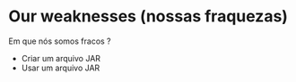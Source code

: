 # Our weaknesses (nossas fraquezas)

Em que nós somos fracos ?


+ Criar um arquivo JAR
+ Usar um arquivo JAR





